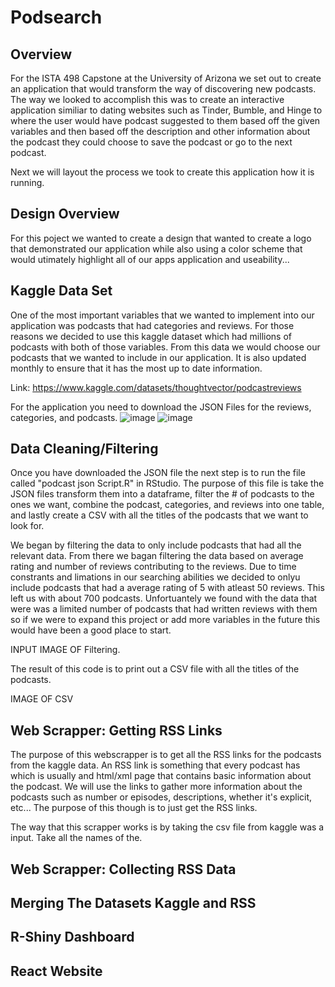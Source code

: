 # Podsearch

## Overview
For the ISTA 498 Capstone at the University of Arizona we set out to create an application that would transform the way of discovering new podcasts. The way we looked to accomplish this was to create an interactive application similiar to dating websites such as Tinder, Bumble, and Hinge to where the user would have podcast suggested to them based off the given variables and then based off the description and other information about the podcast they could choose to save the podcast or go to the next podcast. 

Next we will layout the process we took to create this application how it is running. 

## Design Overview
For this poject we wanted to create a design that wanted to create a logo that demonstrated our application while also using a color scheme that would utimately highlight all of our apps application and useability... 

## Kaggle Data Set
One of the most important variables that we wanted to implement into our application was podcasts that had categories and reviews. For those reasons we decided to use this kaggle dataset which had millions of podcasts with both of those variables. From this data we would choose our podcasts that we wanted to include in our application. It is also updated monthly to ensure that it has the most up to date information. 

Link: https://www.kaggle.com/datasets/thoughtvector/podcastreviews

For the application you need to download the JSON Files for the reviews, categories, and podcasts. 
![image](https://user-images.githubusercontent.com/86931268/232164130-01b38c58-6d35-4989-9942-9d4f1a768951.png)
![image](https://user-images.githubusercontent.com/86931268/232164039-d7244d35-3504-434e-afc2-3809784f94f3.png)

## Data Cleaning/Filtering
Once you have downloaded the JSON file the next step is to run the file called "podcast json Script.R" in RStudio. The purpose of this file is take the JSON files transform them into a dataframe, filter the # of podcasts to the ones we want, combine the podcast, categories, and reviews into one table, and lastly create a CSV with all the titles of the podcasts that we want to look for. 

We began by filtering the data to only include podcasts that had all the relevant data. From there we bagan filtering the data based on average rating and number of reviews contributing to the reviews. Due to time constrants and limations in our searching abilities we decided to onlyu include podcasts that had a average rating of 5 with atleast 50 reviews. This left us with about 700 podcasts. Unfortuantely we found with the data that were was a limited number of podcasts that had written reviews with them so if we were to expand this project or add more variables in the future this would have been a good place to start. 

INPUT IMAGE OF Filtering. 

The result of this code is to print out a CSV file with all the titles of the podcasts. 

IMAGE OF CSV 
  
## Web Scrapper: Getting RSS Links
The purpose of this webscrapper is to get all the RSS links for the podcasts from the kaggle data. An RSS link is something that every podcast has which is usually and html/xml page that contains basic information about the podcast. We will use the links to gather more information about the podcasts such as number or episodes, descriptions, whether it's explicit, etc... The purpose of this though is to just get the RSS links. 
  
The way that this scrapper works is by taking the csv file from kaggle was a input. Take all the names of the.
  
## Web Scrapper: Collecting RSS Data

## Merging The Datasets Kaggle and RSS

## R-Shiny Dashboard

## React Website

